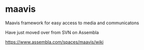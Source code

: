 maavis
======

Maavis framework for easy access to media and communicatons

Have just moved over from SVN on Assembla

https://www.assembla.com/spaces/maavis/wiki
